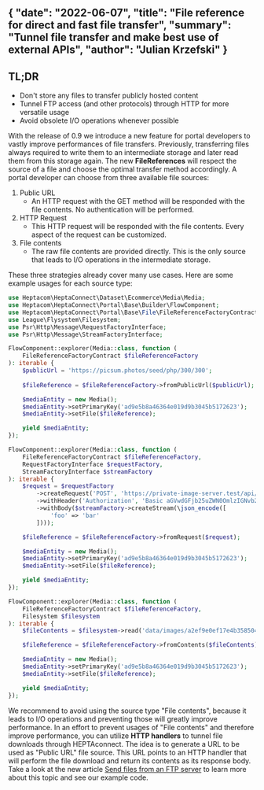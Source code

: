 {
    "date": "2022-06-07",
    "title": "File reference for direct and fast file transfer",
    "summary": "Tunnel file transfer and make best use of external APIs",
    "author": "Julian Krzefski"
}
---

## TL;DR

- Don't store any files to transfer publicly hosted content
- Tunnel FTP access (and other protocols) through HTTP for more versatile usage
- Avoid obsolete I/O operations whenever possible

With the release of 0.9 we introduce a new feature for portal developers to vastly improve performances of file transfers.
Previously, transferring files always required to write them to an intermediate storage and later read them from this storage again.
The new **FileReferences** will respect the source of a file and choose the optimal transfer method accordingly.
A portal developer can choose from three available file sources:

1. Public URL
    - An HTTP request with the GET method will be responded with the file contents.
      No authentication will be performed.
2. HTTP Request
    - This HTTP request will be responded with the file contents.
      Every aspect of the request can be customized.
3. File contents
    - The raw file contents are provided directly.
      This is the only source that leads to I/O operations in the intermediate storage.

These three strategies already cover many use cases.
Here are some example usages for each source type:

```php
use Heptacom\HeptaConnect\Dataset\Ecommerce\Media\Media;
use Heptacom\HeptaConnect\Portal\Base\Builder\FlowComponent;
use Heptacom\HeptaConnect\Portal\Base\File\FileReferenceFactoryContract;
use League\Flysystem\Filesystem;
use Psr\Http\Message\RequestFactoryInterface;
use Psr\Http\Message\StreamFactoryInterface;

FlowComponent::explorer(Media::class, function (
    FileReferenceFactoryContract $fileReferenceFactory
): iterable {
    $publicUrl = 'https://picsum.photos/seed/php/300/300';
    
    $fileReference = $fileReferenceFactory->fromPublicUrl($publicUrl);

    $mediaEntity = new Media();
    $mediaEntity->setPrimaryKey('ad9e5b8a46364e019d9b3045b5172623');
    $mediaEntity->setFile($fileReference);

    yield $mediaEntity;
});

FlowComponent::explorer(Media::class, function (
    FileReferenceFactoryContract $fileReferenceFactory,
    RequestFactoryInterface $requestFactory,
    StreamFactoryInterface $streamFactory
): iterable {
    $request = $requestFactory
        ->createRequest('POST', 'https://private-image-server.test/api/download-image/28664337703749c49af4bf198e94c396')
        ->withHeader('Authorization', 'Basic aGVwdGFjb25uZWN0OmlzIGNvb2w=')
        ->withBody($streamFactory->createStream(\json_encode([
            'foo' => 'bar'
        ])));

    $fileReference = $fileReferenceFactory->fromRequest($request);

    $mediaEntity = new Media();
    $mediaEntity->setPrimaryKey('ad9e5b8a46364e019d9b3045b5172623');
    $mediaEntity->setFile($fileReference);

    yield $mediaEntity;
});

FlowComponent::explorer(Media::class, function (
    FileReferenceFactoryContract $fileReferenceFactory,
    Filesystem $filesystem
): iterable {
    $fileContents = $filesystem->read('data/images/a2ef9e0ef17e4b3585041ea36c4cde13/1.jpg');

    $fileReference = $fileReferenceFactory->fromContents($fileContents);

    $mediaEntity = new Media();
    $mediaEntity->setPrimaryKey('ad9e5b8a46364e019d9b3045b5172623');
    $mediaEntity->setFile($fileReference);

    yield $mediaEntity;
});
```

We recommend to avoid using the source type "File contents", because it leads to I/O operations and preventing those will greatly improve performance.
In an effort to prevent usages of "File contents" and therefore improve performance, you can utilize **HTTP handlers** to tunnel file downloads through HEPTAconnect.
The idea is to generate a URL to be used as "Public URL" file source.
This URL points to an HTTP handler that will perform the file download and return its contents as its response body.
Take a look at the new article [Send files from an FTP server](https://heptaconnect.io/guides/portal-developer/patterns/transfer-files-from-ftp-server/) to learn more about this topic and see our example code.
